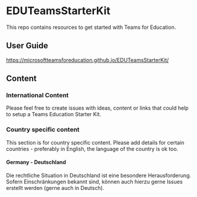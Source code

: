 # EDUTeamsStarterKit

This repo contains resources to get started with Teams for Education.

## User Guide

https://microsoftteamsforeducation.github.io/EDUTeamsStarterKit/

## Content

### International Content

Please feel free to create issues with ideas, content or links that could help to setup a Teams Education Starter Kit. 

### Country specific content

This section is for country specific content. 
Please add details for certain countries - preferably in English, the language of the country is ok too. 

#### Germany - Deutschland

Die rechtliche Situation in Deutschland ist eine besondere Herausforderung. Sofern Einschränkungen bekannt sind, können auch hierzu gerne Issues erstellt werden (gerne auch in Deutsch). 
